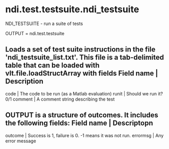 # ndi.test.testsuite.ndi_testsuite

  NDI_TESTSUITE - run a suite of tests
 
  OUTPUT = ndi.test.testsuite
 
  Loads a set of test suite instructions in the file
  'ndi_testsuite_list.txt'. This file is a tab-delimited table
  that can be loaded with vlt.file.loadStructArray with fields
  Field name          | Description
  --------------------------------------------------------------------------
  code                | The code to be run (as a Matlab evaluation)
  runit               | Should we run it? 0/1
  comment             | A comment string describing the test
 
  OUTPUT is a structure of outcomes. It includes the following fields:
  Field name          | Descriptopn
  --------------------------------------------------------------------------
  outcome             | Success is 1, failure is 0. -1 means it was not run.
  errormsg            | Any error message
